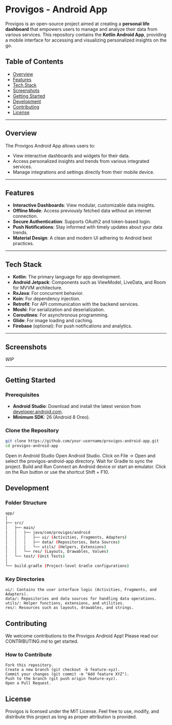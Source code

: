 # Provigos - Android App

Provigos is an open-source project aimed at creating a **personal life dashboard** that empowers users to manage and analyze their data from various services. This repository contains the **Kotlin Android App**, providing a mobile interface for accessing and visualizing personalized insights on the go.

## Table of Contents

- [Overview](#overview)
- [Features](#features)
- [Tech Stack](#tech-stack)
- [Screenshots](#screenshots)
- [Getting Started](#getting-started)
- [Development](#development)
- [Contributing](#contributing)
- [License](#license)

---

## Overview

The Provigos Android App allows users to:
- View interactive dashboards and widgets for their data.
- Access personalized insights and trends from various integrated services.
- Manage integrations and settings directly from their mobile device.

---

## Features

- **Interactive Dashboards**: View modular, customizable data insights.
- **Offline Mode**: Access previously fetched data without an internet connection.
- **Secure Authentication**: Supports OAuth2 and token-based login.
- **Push Notifications**: Stay informed with timely updates about your data trends.
- **Material Design**: A clean and modern UI adhering to Android best practices.

---

## Tech Stack

- **Kotlin**: The primary language for app development.
- **Android Jetpack**: Components such as ViewModel, LiveData, and Room for MVVM architecture.
- **RxJava**: For concurrent behavior. 
- **Koin**: For dependency injection.
- **Retrofit**: For API communication with the backend services.
- **Moshi**: For serialization and deserialization. 
- **Coroutines**: For asynchronous programming.
- **Glide**: For image loading and caching.
- **Firebase** (optional): For push notifications and analytics.

---

## Screenshots

*WIP*  

---

## Getting Started

### Prerequisites

- **Android Studio**: Download and install the latest version from [developer.android.com](https://developer.android.com/studio).
- **Minimum SDK**: 26 (Android 8 Oreo).

### Clone the Repository

```bash
git clone https://github.com/your-username/provigos-android-app.git
cd provigos-android-app
```
Open in Android Studio
Open Android Studio.
Click on File -> Open and select the provigos-android-app directory.
Wait for Gradle to sync the project.
Build and Run
Connect an Android device or start an emulator.
Click on the Run button or use the shortcut Shift + F10.

## Development

### Folder Structure

```bash
app/
│
├── src/
│   ├── main/
│   │   ├── java/com/provigos/android
│   │   │   ├── ui/ (Activities, Fragments, Adapters)
│   │   │   ├── data/ (Repositories, Data Sources)
│   │   │   └── utils/ (Helpers, Extensions)
│   │   └── res/ (Layouts, Drawables, Values)
│   └── test/ (Unit Tests)
│
└── build.gradle (Project-level Gradle configurations)
```
### Key Directories
```
ui/: Contains the user interface logic (Activities, Fragments, and Adapters).
data/: Repositories and data sources for handling data operations.
utils/: Helper functions, extensions, and utilities.
res/: Resources such as layouts, drawables, and strings.
```
## Contributing
We welcome contributions to the Provigos Android App! Please read our CONTRIBUTING.md to get started.

### How to Contribute
```
Fork this repository.
Create a new branch (git checkout -b feature-xyz).
Commit your changes (git commit -m "Add feature XYZ").
Push to the branch (git push origin feature-xyz).
Open a Pull Request.
```

## License
Provigos is licensed under the MIT License.
Feel free to use, modify, and distribute this project as long as proper attribution is provided.
